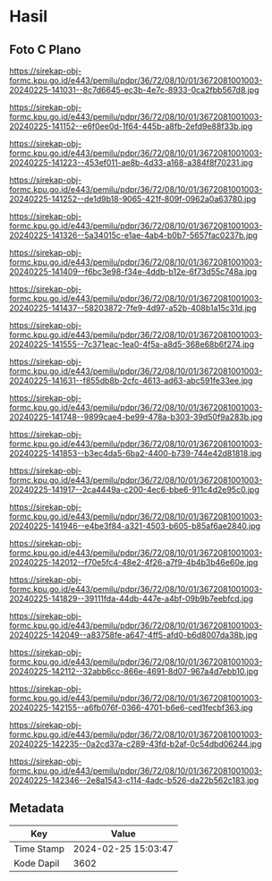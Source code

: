# Hasil

## Foto C Plano

https://sirekap-obj-formc.kpu.go.id/e443/pemilu/pdpr/36/72/08/10/01/3672081001003-20240225-141031--8c7d6645-ec3b-4e7c-8933-0ca2fbb567d8.jpg

https://sirekap-obj-formc.kpu.go.id/e443/pemilu/pdpr/36/72/08/10/01/3672081001003-20240225-141152--e6f0ee0d-1f64-445b-a8fb-2efd9e88f33b.jpg

https://sirekap-obj-formc.kpu.go.id/e443/pemilu/pdpr/36/72/08/10/01/3672081001003-20240225-141223--453ef011-ae8b-4d33-a168-a384f8f70231.jpg

https://sirekap-obj-formc.kpu.go.id/e443/pemilu/pdpr/36/72/08/10/01/3672081001003-20240225-141252--de1d9b18-9065-421f-809f-0962a0a63780.jpg

https://sirekap-obj-formc.kpu.go.id/e443/pemilu/pdpr/36/72/08/10/01/3672081001003-20240225-141326--5a34015c-e1ae-4ab4-b0b7-5657fac0237b.jpg

https://sirekap-obj-formc.kpu.go.id/e443/pemilu/pdpr/36/72/08/10/01/3672081001003-20240225-141409--f6bc3e98-f34e-4ddb-b12e-6f73d55c748a.jpg

https://sirekap-obj-formc.kpu.go.id/e443/pemilu/pdpr/36/72/08/10/01/3672081001003-20240225-141437--58203872-7fe9-4d97-a52b-408b1a15c31d.jpg

https://sirekap-obj-formc.kpu.go.id/e443/pemilu/pdpr/36/72/08/10/01/3672081001003-20240225-141555--7c371eac-1ea0-4f5a-a8d5-368e68b6f274.jpg

https://sirekap-obj-formc.kpu.go.id/e443/pemilu/pdpr/36/72/08/10/01/3672081001003-20240225-141631--f855db8b-2cfc-4613-ad63-abc591fe33ee.jpg

https://sirekap-obj-formc.kpu.go.id/e443/pemilu/pdpr/36/72/08/10/01/3672081001003-20240225-141748--9899cae4-be99-478a-b303-39d50f9a283b.jpg

https://sirekap-obj-formc.kpu.go.id/e443/pemilu/pdpr/36/72/08/10/01/3672081001003-20240225-141853--b3ec4da5-6ba2-4400-b739-744e42d81818.jpg

https://sirekap-obj-formc.kpu.go.id/e443/pemilu/pdpr/36/72/08/10/01/3672081001003-20240225-141917--2ca4449a-c200-4ec6-bbe6-911c4d2e95c0.jpg

https://sirekap-obj-formc.kpu.go.id/e443/pemilu/pdpr/36/72/08/10/01/3672081001003-20240225-141946--e4be3f84-a321-4503-b605-b85af6ae2840.jpg

https://sirekap-obj-formc.kpu.go.id/e443/pemilu/pdpr/36/72/08/10/01/3672081001003-20240225-142012--f70e5fc4-48e2-4f26-a7f9-4b4b3b46e60e.jpg

https://sirekap-obj-formc.kpu.go.id/e443/pemilu/pdpr/36/72/08/10/01/3672081001003-20240225-141829--39111fda-44db-447e-a4bf-09b9b7eebfcd.jpg

https://sirekap-obj-formc.kpu.go.id/e443/pemilu/pdpr/36/72/08/10/01/3672081001003-20240225-142049--a83758fe-a647-4ff5-afd0-b6d8007da38b.jpg

https://sirekap-obj-formc.kpu.go.id/e443/pemilu/pdpr/36/72/08/10/01/3672081001003-20240225-142112--32abb6cc-866e-4691-8d07-967a4d7ebb10.jpg

https://sirekap-obj-formc.kpu.go.id/e443/pemilu/pdpr/36/72/08/10/01/3672081001003-20240225-142155--a6fb076f-0366-4701-b6e6-ced1fecbf363.jpg

https://sirekap-obj-formc.kpu.go.id/e443/pemilu/pdpr/36/72/08/10/01/3672081001003-20240225-142235--0a2cd37a-c289-43fd-b2af-0c54dbd06244.jpg

https://sirekap-obj-formc.kpu.go.id/e443/pemilu/pdpr/36/72/08/10/01/3672081001003-20240225-142346--2e8a1543-c114-4adc-b526-da22b562c183.jpg


## Metadata

| Key        | Value               |
| ---------- | ------------------- |
| Time Stamp | 2024-02-25 15:03:47 |
| Kode Dapil | 3602                |




